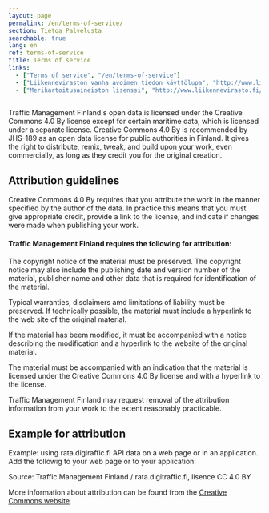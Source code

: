 ```yaml
---
layout: page
permalink: /en/terms-of-service/
section: Tietoa Palvelusta
searchable: true
lang: en
ref: terms-of-service
title: Terms of service
links:
  - ["Terms of service", "/en/terms-of-service"]
  - ["Liikenneviraston vanha avoimen tiedon käyttölupa", "http://www.liikennevirasto.fi/avoindata/kayttoehdot/avoimen-tietokannan-lisenssi#.Wb_QR0qCxBw"]
  - ["Merikartoitusaineiston lisenssi", "http://www.liikennevirasto.fi/avoindata/kayttoehdot/merikartoitusaineiston-lisenssi#.Wb_QeEqCxBw"]
---
```


Traffic Management Finland's open data is licensed under the Creative Commons 4.0 By license except for certain maritime data, which is licensed under a separate license. Creative Commons 4.0 By is recommended by JHS-189 as an open data license for public authorities in Finland. It gives the right to distribute, remix, tweak, and build upon your work, even commercially, as long as they credit you for the original creation.

## Attribution guidelines

Creative Commons 4.0 By requires that you attribute the work in the manner specified by the author of the data.  In practice this means that you must give appropriate credit, provide a link to the license, and indicate if changes were made when publishing your work.

#### Traffic Management Finland requires the following for attribution:

The copyright notice of the material must be preserved. The copyright notice may also include the publishing date and version number of the material, publisher name and other data that is required for identification of the material.

Typical warranties, disclaimers amd limitations of liability must be preserved. If technically possible, the material must include a hyperlink to the web site of the original material.

If the material has beem modified, it must be accompanied with a notice describing the modification and a hyperlink to the website of the original material.

The material must be accompanied with an indication that the material is licensed under the Creative Commons 4.0 By license and with a hyperlink to the license.

Traffic Management Finland may request removal of the attribution information from your work to the extent reasonably practicable.

## Example for attribution

Example: using rata.digiraffic.fi API data on a web page or in an application. Add the followig to your web page or to your application:

 Source: Traffic Management Finland / rata.digitraffic.fi, lisence CC 4.0 BY

More information about attribution can be found from the  [Creative Commons website](https://creativecommons.org/).


